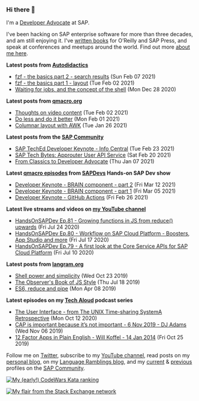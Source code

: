 
### Hi there 👋

I'm a [Developer Advocate](https://developers.sap.com/) at SAP.

I've been hacking on SAP enterprise software for more than three decades, and am still enjoying it. I've [written books](https://qmacro.org/about/#writing-and-talks) for O’Reilly and SAP Press, and speak at conferences and meetups around the world. Find out more [about me here](https://qmacro.org/about).

**Latest posts from [Autodidactics](https://qmacro.org/autodidactics/)**
- [fzf - the basics part 2 - search results](https://qmacro.org/autodidactics/2021/02/07/fzf-the-basics-2-search-results/) (Sun Feb 07 2021)
- [fzf - the basics part 1 - layout](https://qmacro.org/autodidactics/2021/02/02/fzf-the-basics-1-layout/) (Tue Feb 02 2021)
- [Waiting for jobs, and the concept of the shell](https://qmacro.org/autodidactics/2020/12/28/waiting-for-jobs/) (Mon Dec 28 2020)

**Latest posts from [qmacro.org](https://qmacro.org)**
- [Thoughts on video content](http://qmacro.org/2021/02/02/thoughts-on-video-content/) (Tue Feb 02 2021)
- [Do less and do it better](http://qmacro.org/2021/02/01/do-less-and-do-it-better/) (Mon Feb 01 2021)
- [Columnar layout with AWK](http://qmacro.org/2021/01/26/columnar-layout-with-awk/) (Tue Jan 26 2021)

**Latest posts from the [SAP Community](https://people.sap.com/dj.adams.sap)**
- [SAP TechEd Developer Keynote - Info Central](https://blogs.sap.com/?p&#x3D;1283569) (Tue Feb 23 2021)
- [SAP Tech Bytes: Approuter User API Service](https://blogs.sap.com/?p&#x3D;1281120) (Sat Feb 20 2021)
- [From Classics to Developer Advocate](https://blogs.sap.com/?p&#x3D;1251966) (Thu Jan 07 2021)

**Latest [qmacro episodes](https://www.youtube.com/playlist?list=PLfctWmgNyOIebP3qa7jXfn68QcwS5dttb) from [SAPDevs](https://www.youtube.com/user/sapdevs) Hands-on SAP Dev show**
- [Developer Keynote - BRAIN component - part 2](https://www.youtube.com/watch?v&#x3D;SpBnnCJHAwM) (Fri Mar 12 2021)
- [Developer Keynote - BRAIN component - part 1](https://www.youtube.com/watch?v&#x3D;wdn0F-VDNCc) (Fri Mar 05 2021)
- [Developer Keynote - GitHub Actions](https://www.youtube.com/watch?v&#x3D;THdTT5UdDnY) (Fri Feb 26 2021)

**Latest live streams and videos on [my YouTube channel](https://youtube.com/djadams-qmacro)**
- [HandsOnSAPDev Ep.81 - Growing functions in JS from reduce() upwards](https://www.youtube.com/watch?v&#x3D;4BptIHoRDAk) (Fri Jul 24 2020)
- [HandsOnSAPDev Ep.80 - Workflow on SAP Cloud Platform - Boosters, App Studio and more](https://www.youtube.com/watch?v&#x3D;Pn0pk0L0s_o) (Fri Jul 17 2020)
- [HandsOnSAPDev Ep.79 - A first look at the Core Service APIs for SAP Cloud Platform](https://www.youtube.com/watch?v&#x3D;yY3pXcw4e7c) (Fri Jul 10 2020)

**Latest posts from [langram.org](https://langram.org)**
- [Shell power and simplicity](http://langram.org/2019/10/23/shell-power-simplicity/) (Wed Oct 23 2019)
- [The Observer&#x27;s Book of JS Style](http://langram.org/2019/07/18/observers-book-of-js-style/) (Thu Jul 18 2019)
- [ES6, reduce and pipe](http://langram.org/2019/04/08/es6-reduce-and-pipe/) (Mon Apr 08 2019)

**Latest episodes on my [Tech Aloud](https://anchor.fm/tech-aloud) podcast series**
- [The User Interface - from The UNIX Time-sharing SystemA Retrospective](https://anchor.fm/tech-aloud/episodes/The-User-Interface---from-The-UNIX-Time-sharing-SystemA-Retrospective-eku7oa) (Mon Oct 12 2020)
- [CAP is important because it’s not important - 6 Nov 2019 - DJ Adams](https://anchor.fm/tech-aloud/episodes/CAP-is-important-because-its-not-important---6-Nov-2019---DJ-Adams-e8rg7s) (Wed Nov 06 2019)
- [12 Factor Apps in Plain English - Will Koffel - 14 Jan 2014](https://anchor.fm/tech-aloud/episodes/12-Factor-Apps-in-Plain-English---Will-Koffel---14-Jan-2014-e863pc) (Fri Oct 25 2019)

Follow me on [Twitter](https://twitter.com/qmacro), subscribe to my [YouTube channel](https://www.youtube.com/djadams-qmacro), read posts on my [personal blog](https://qmacro.org), on my [Language Ramblings blog](https://langram.org), and my [current](https://people.sap.com/dj.adams.sap#content:blogposts) & [previous](https://people.sap.com/dj.adams#content:blogposts) profiles on the [SAP Community](https://community.sap.com).

[![My (early!) CodeWars Kata ranking](https://www.codewars.com/users/qmacro/badges/small)](https://www.codewars.com/users/qmacro)

[![My flair from the Stack Exchange network](https://stackexchange.com/users/flair/162724.png)](https://stackexchange.com/users/162724)

